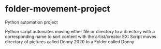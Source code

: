 # folder-movement-project
Python automation project

Python script automates moving either file or directory to a directory with a corresponding name to sort content with the artist/creator
EX: Script moves directory of pictures called Donny 2020 to a Folder called Donny
